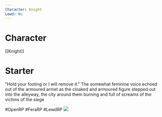 ```yaml
---
Character: Knight
Lewd: No
---
```

# Character
[[Knight]]

# Starter
"Hold your footing or I will remove it." The somewhat feminine voice echoed out of the armoured armet as the cloaked and armoured figure stepped out into the alleyway, the city around them burning and full of screams of the victims of the siege

  

#OpenRP #FeraRP #LewdRP 
![](FSOOI7nWYAAAF0c.jpg)